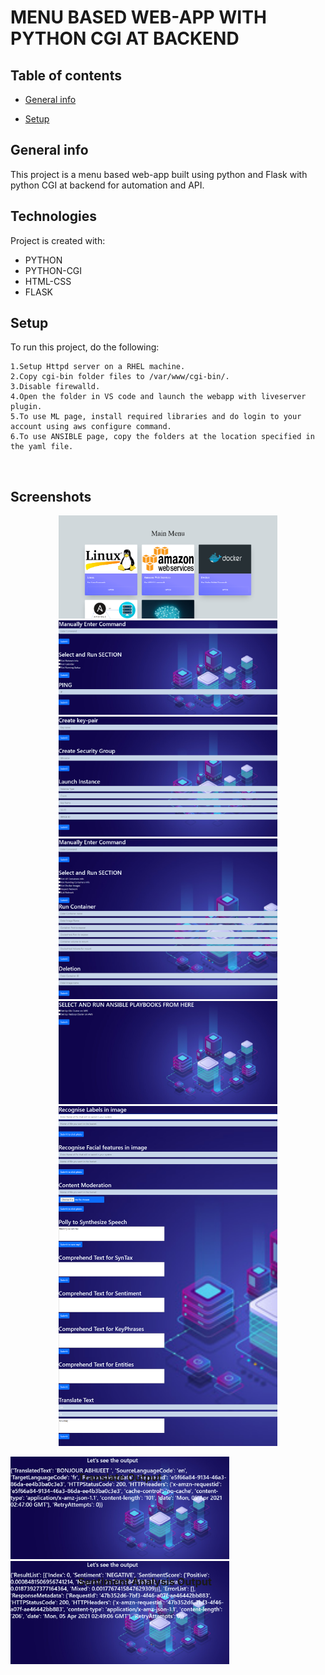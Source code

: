 # MENU BASED WEB-APP WITH PYTHON CGI AT BACKEND
## Table of contents
* [General info](#general-info)

* [Setup](#setup)

## General info
This project is a menu based web-app built using python and Flask with python CGI at backend for automation and API.

	
## Technologies
Project is created with:
* PYTHON
* PYTHON-CGI
* HTML-CSS
* FLASK

	
## Setup
To run this project, do the following:

```
1.Setup Httpd server on a RHEL machine.
2.Copy cgi-bin folder files to /var/www/cgi-bin/.
3.Disable firewalld.
4.Open the folder in VS code and launch the webapp with liveserver plugin.
5.To use ML page, install required libraries and do login to your account using aws configure command.
6.To use ANSIBLE page, copy the folders at the location specified in the yaml file.
```
<br>
<h2>Screenshots</h2>
<p align="center">
  <img src="/ss/ss1.png" width="350" >
	<br>
  <img src="/ss/ss2.png" width="350" >
	<br>
 <img src="/ss/ss3.png" width="350">
	<br>
   <img src="/ss/ss4.png" width="350">
	<br>
   <img src="/ss/ss5.png" width="350">
	<br>
	 <img src="/ss/ss6.png" width="350">
	<br>
	<h3 style="position: absolute;left: 35%;">Translate Output</h3>
	<img src="/ss/ss7.png" width="350">
	<br>
	<h3 style="position: absolute;left: 35%;">Sentiment Analysis Output</h3>
	<img src="/ss/ss8.png" width="350">
	<br>
</p>
